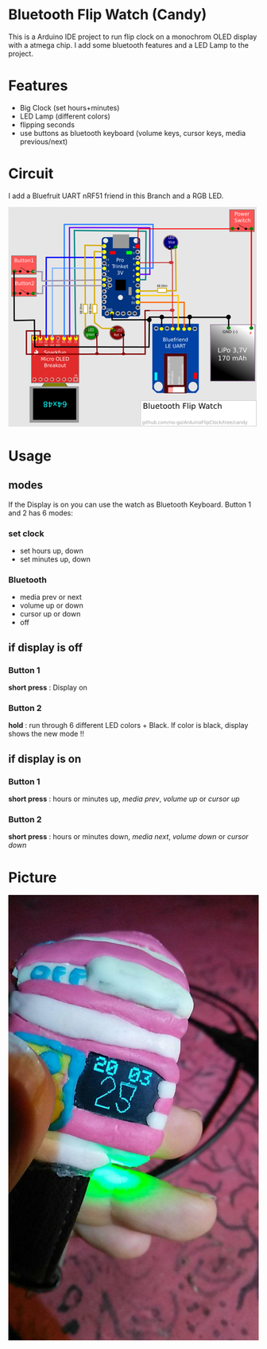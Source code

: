 # Bluetooth Flip Watch (Candy)

This is a Arduino IDE project to run flip clock on a monochrom OLED display with a atmega chip. I add some
bluetooth features and a LED Lamp to the project.

# Features

- Big Clock (set hours+minutes)
- LED Lamp (different colors)
- flipping seconds
- use buttons as bluetooth keyboard (volume keys, cursor keys, media previous/next)

# Circuit

I add a Bluefruit UART nRF51 friend in this Branch and a RGB LED.

![circuit 64x48 OLED Pro Trinket](img/circuit.png)

# Usage

## modes

If the Display is on you can use the watch as Bluetooth Keyboard. Button 1 and 2 has 6 modes:

### set clock

- set hours up, down
- set minutes up, down

### Bluetooth

- media prev or next
- volume up or down
- cursor up or down
- off

## if display is off

### Button 1

**short press** : Display on

### Button 2

**hold** : run through 6 different LED colors + Black. If color is black, display shows the
new mode !!

## if display is on

### Button 1

**short press** : hours or minutes up, *media prev*, *volume up* or *cursor up*

### Button 2

**short press** : hours or minutes down, *media next*, *volume down* or *cursor down*

# Picture

![Bluetooth Control Flip Watch](img/picture.jpg)
